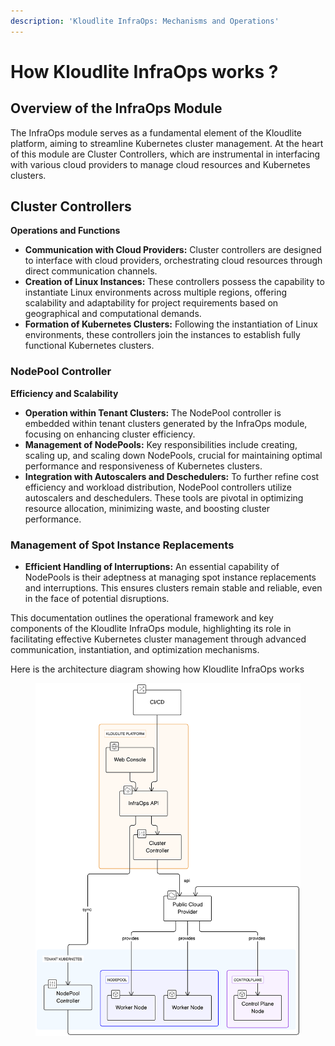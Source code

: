 ```yaml
---
description: 'Kloudlite InfraOps: Mechanisms and Operations'
---
```


# How Kloudlite InfraOps works ?

## **Overview of the InfraOps Module**

The InfraOps module serves as a fundamental element of the Kloudlite platform, aiming to streamline Kubernetes cluster management. At the heart of this module are Cluster Controllers, which are instrumental in interfacing with various cloud providers to manage cloud resources and Kubernetes clusters.

## **Cluster Controllers**

**Operations and Functions**

* **Communication with Cloud Providers:** Cluster controllers are designed to interface with cloud providers, orchestrating cloud resources through direct communication channels.
* **Creation of Linux Instances:** These controllers possess the capability to instantiate Linux environments across multiple regions, offering scalability and adaptability for project requirements based on geographical and computational demands.
* **Formation of Kubernetes Clusters:** Following the instantiation of Linux environments, these controllers join the instances to establish fully functional Kubernetes clusters.

### **NodePool Controller**

**Efficiency and Scalability**

* **Operation within Tenant Clusters:** The NodePool controller is embedded within tenant clusters generated by the InfraOps module, focusing on enhancing cluster efficiency.
* **Management of NodePools:** Key responsibilities include creating, scaling up, and scaling down NodePools, crucial for maintaining optimal performance and responsiveness of Kubernetes clusters.
* **Integration with Autoscalers and Deschedulers:** To further refine cost efficiency and workload distribution, NodePool controllers utilize autoscalers and deschedulers. These tools are pivotal in optimizing resource allocation, minimizing waste, and boosting cluster performance.

### **Management of Spot Instance Replacements**

* **Efficient Handling of Interruptions:** An essential capability of NodePools is their adeptness at managing spot instance replacements and interruptions. This ensures clusters remain stable and reliable, even in the face of potential disruptions.

This documentation outlines the operational framework and key components of the Kloudlite InfraOps module, highlighting its role in facilitating effective Kubernetes cluster management through advanced communication, instantiation, and optimization mechanisms.



Here is the architecture diagram showing how Kloudlite InfraOps works

<figure><img src="../.gitbook/assets/diagram-export-15-12-2023-08_50_26.svg" alt=""><figcaption></figcaption></figure>
